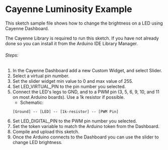 # Cayenne Luminosity Example

This sketch sample file shows how to change the brightness on a LED
using Cayenne Dashboard.

The Cayenne Library is required to run this sketch. If you have not already done so you can install it from the Arduino IDE Library Manager.

###### Steps:
1. In the Cayenne Dashboard add a new Custom Widget, and select Slider.
2. Select a virtual pin number.
3. Set the slider widget min value to 0 and max value of 255.
4. Set LED_VIRTUAL_PIN to the pin number you selected.
5. Connect the LED's legs to GND, and to a PWM pin (3, 5, 6, 9, 10, and 11 on most Arduino boards).
   Use a 1k resistor if possible.
   * Schematic:
   ```
   [Ground] -- [LED] -- [1k-resistor] -- [PWM Pin]
   ```
6. Set LED_DIGITAL_PIN to the PWM pin number you selected. 
7. Set the token variable to match the Arduino token from the Dashboard.
8. Compile and upload this sketch.
9. Once the Arduino connects to the Dashboard you can use the slider to change LED brightness.